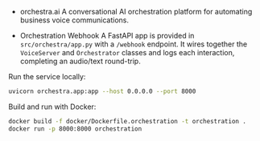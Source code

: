 - orchestra.ai
A conversational AI orchestration platform for automating business voice communications.

- Orchestration Webhook
A FastAPI app is provided in `src/orchestra/app.py` with a `/webhook` endpoint. It wires together the `VoiceServer` and `Orchestrator` classes and logs each interaction, completing an audio/text round-trip.

Run the service locally:

```bash
uvicorn orchestra.app:app --host 0.0.0.0 --port 8000
```

Build and run with Docker:

```bash
docker build -f docker/Dockerfile.orchestration -t orchestration .
docker run -p 8000:8000 orchestration
```
